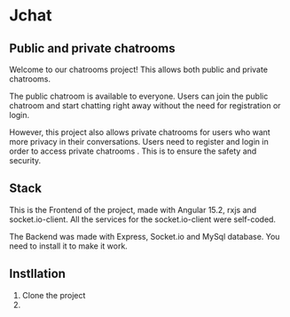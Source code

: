 # Jchat

## Public and private chatrooms
Welcome to our chatrooms project! This allows both public and private chatrooms.

The public chatroom is available to everyone. Users can join the public chatroom and start chatting right away without the need for registration or login.

However, this project also allows private chatrooms for users who want more privacy in their conversations. Users need to register and login in order to access private chatrooms . This is to ensure the safety and security.

## Stack
This is the Frontend of the project, made with Angular 15.2, rxjs and socket.io-client. All the services for the socket.io-client were self-coded.

The Backend was made with Express, Socket.io and MySql database. You need to install it to make it work.

## Instllation

1. Clone the project
2.